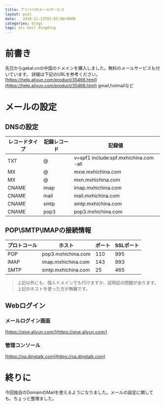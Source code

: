```yaml
---
title: アリババのメールサービス
layout: post
date:   2018-11-13T01:05:00+0900
categories: blogs
tags: ali mail dingding
---
```


# 前書き

先日からgekal.cnの中国のドメインを購入しました。無料のメールサービスも付いています。
詳細は下記のURLを参考ください。
[https://help.aliyun.com/product/35466.html](https://help.aliyun.com/product/35466.html)
gmail,hotmailなど

# メールの設定

## DNSの設定

| レコードタイプ | 記録レコード | 記録値                                |
| -------------- | ------------ | ------------------------------------- |
| TXT            | @            | v=spf1 include:spf.mxhichina.com -all |
| MX             | @            | mxw.mxhichina.com                     |
| MX             | @            | mxn.mxhichina.com                     |
| CNAME          | imap         | imap.mxhichina.com                    |
| CNAME          | mail         | mail.mxhichina.com                    |
| CNAME          | smtp         | smtp.mxhichina.com                    |
| CNAME          | pop3         | pop3.mxhichina.com                    |

## POP\SMTP\IMAPの接続情報

| プロトコール | ホスト             | ポート | SSLポート |
| ------------ | ------------------ | ------ | --------- |
| POP          | pop3.mxhichina.com | 110    | 995       |
| IMAP         | imap.mxhichina.com | 143    | 993       |
| SMTP         | smtp.mxhichina.com | 25     | 465       |

> 上記以外にも、個人ドメインでも行けますか、証明証の問題があります。上記のホストを使った方が無難です。

## Webログイン

### メールログイン画面
        
[https://qiye.aliyun.com/](https://qiye.aliyun.com/)

### 管理コンソール

[https://oa.dingtalk.com](https://oa.dingtalk.com)

# 終りに

今回独自のDomainのMailを使えるようになりました。メールの設定に関しても、ちょっと整理ました。
